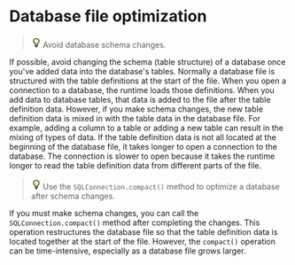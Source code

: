 # Database file optimization

> ![](../img/tip_help.png) Avoid database schema changes.

If possible, avoid changing the schema (table structure) of a database once
you've added data into the database's tables. Normally a database file is
structured with the table definitions at the start of the file. When you open a
connection to a database, the runtime loads those definitions. When you add data
to database tables, that data is added to the file after the table definition
data. However, if you make schema changes, the new table definition data is
mixed in with the table data in the database file. For example, adding a column
to a table or adding a new table can result in the mixing of types of data. If
the table definition data is not all located at the beginning of the database
file, it takes longer to open a connection to the database. The connection is
slower to open because it takes the runtime longer to read the table definition
data from different parts of the file.

> ![](../img/tip_help.png) Use the `SQLConnection.compact()` method to optimize
> a database after schema changes.

If you must make schema changes, you can call the `SQLConnection.compact()`
method after completing the changes. This operation restructures the database
file so that the table definition data is located together at the start of the
file. However, the `compact()` operation can be time-intensive, especially as a
database file grows larger.
